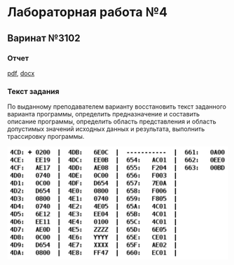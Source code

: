 # Лабораторная работа №4

## Варинат №3102

### Отчет
[pdf](./reports/report.pdf), [docx](./reports/report.docx)

### Текст задания

По выданному преподавателем варианту восстановить текст заданного варианта программы, определить предназначение и составить описание программы, определить область представления и область допустимых значений исходных данных и результата, выполнить трассировку программы.

<img src="./task.png" width="600" alt="task">